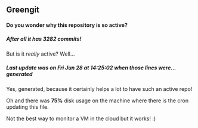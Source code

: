 ## Greengit

#### Do you wonder why this repository is so active?

##### After all it has 3282 commits!

But is it *really* active? Well...

##### Last update was on Fri Jun 28 at 14:25:02 when those lines were... generated

Yes, generated, because it certainly helps a lot to have such an active repo!

Oh and there was **75%** disk usage on the machine
where there is the cron updating this file.

Not the best way to monitor a VM in the cloud but it works! :)
